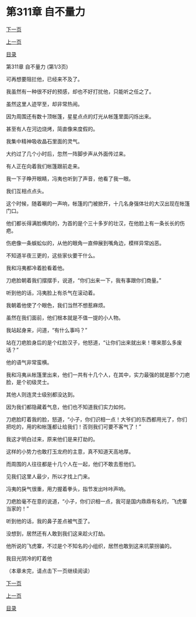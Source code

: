 <h1>第311章    自不量力</h1>
            <div><p><a href="./0931_%E7%AC%AC311%E7%AB%A0_%E8%87%AA%E4%B8%8D%E9%87%8F%E5%8A%9B.md">下一页</a></p><p><a href="./0929_%E7%AC%AC310%E7%AB%A0_%E8%9C%82%E6%8B%A5%E8%80%8C%E8%87%B3.md">上一页</a></p><p><a href="../">目录</a></p></div>
            <div><p>第311章    自不量力 (第1/3页)</p><p>可再想要阻拦他，已经来不及了。</p><p>我虽然有一种很不好的预感，却也不好打扰他，只能听之任之了。</p><p>虽然这里人迹罕至，却非常热闹。</p><p>因为周围还有数十顶帐篷，星星点点的灯光从帐篷里面闪烁出来。</p><p>甚至有人在河边烧烤，简直像来度假的。</p><p>我集中精神吸收晶石里面的灵气。</p><p>大约过了几个小时后，忽然一阵脚步声从外面传过来。</p><p>有人正在向着我们帐篷跟前走来。</p><p>我一下子睁开眼睛，冯夷也听到了声音，他看了我一眼。</p><p>我们互相点点头。</p><p>这个时候，随着唰的一声响，帐篷的门被掀开，十几名身强体壮的大汉出现在帐篷门口。</p><p>他们都长得满脸横肉的，为首的是个三十多岁的壮汉，在他脸上有一条长长的伤疤。</p><p>伤疤像一条蜈蚣似的，从他的眼角一直伸展到嘴角边，模样异常凶恶。</p><p>不知道半夜三更的，这些家伙要干什么。</p><p>我和冯夷都冷着脸看着他。</p><p>刀疤脸朝着我们摆摆手，说道，“你们出来一下，我有事跟你们商量。”</p><p>听到他的话，冯夷脸上有杀气在滚动着。</p><p>我朝着他使了个眼色，我们当然不想惹麻烦。</p><p>虽然在我们面前，他们根本就是不值一提的小人物。</p><p>我站起身来，问道，“有什么事吗？”</p><p>站在刀疤脸身后的是个红脸汉子，他怒道，“让你们出来就出来！哪来那么多废话？”</p><p>他的语气非常蛮横。</p><p>我和冯夷从帐篷里出来，他们一共有十几个人，在其中，实力最强的就是那个刀疤脸，是个初级灵士。</p><p>其他人则连灵士级别都没达到。</p><p>因为我们都隐藏着气息，他们也不知道我们实力如何。</p><p>刀疤脸盯着我的脸，怒道，“小子，你们识相一点！大爷们的东西都用光了，你们把吃的，用的和帐篷都让给我们！否则我们可要不客气了！”</p><p>我这才明白过来，原来他们是来打劫的。</p><p>这样的小势力也敢打玉龙府的主意，真不知道天高地厚。</p><p>而周围的人往往都是十几个人在一起，他们不敢去惹他们。</p><p>见我们这里人最少，所以才找上门来。</p><p>冯夷的戾气很重，用力握着拳头，指节发出咔咔声响。</p><p>刀疤脸毫不在意的说道，“小子，你们识相一点，我可是国内鼎鼎有名的，飞虎寨当家的！”</p><p>听到他的话，我的鼻子差点被气歪了。</p><p>没想到，居然还有人敢到我们这来趁火打劫。</p><p>他所说的飞虎寨，不过是个不知名的小组织，居然也敢到这来坑蒙拐骗的。</p><p>我目光阴冷的盯着他</p><p>（本章未完，请点击下一页继续阅读）</p></div>
            <div><p><a href="./0931_%E7%AC%AC311%E7%AB%A0_%E8%87%AA%E4%B8%8D%E9%87%8F%E5%8A%9B.md">下一页</a></p><p><a href="./0929_%E7%AC%AC310%E7%AB%A0_%E8%9C%82%E6%8B%A5%E8%80%8C%E8%87%B3.md">上一页</a></p><p><a href="../">目录</a></p></div>